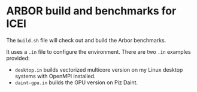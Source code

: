 # ARBOR build and benchmarks for ICEI

The `build.sh` file will check out and build the Arbor benchmarks.

It uses a `.in` file to configure the environment. There are two `.in` examples provided:
* `desktop.in` builds vectorized multicore version on my Linux desktop systems with OpenMPI installed.
* `daint-gpu.in` builds the GPU version on Piz Daint.
